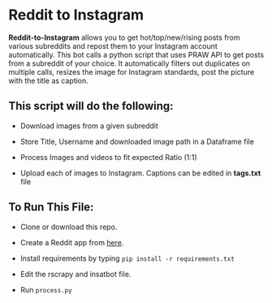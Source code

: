 # Reddit to Instagram

**Reddit-to-Instagram** allows you to get hot/top/new/rising posts from various subreddits and repost them to your Instagram account automatically. This bot calls a python script that uses PRAW API to get posts from a subreddit of your choice. It automatically filters out duplicates on multiple calls, resizes the image for Instagram standards, post the picture with the title as caption.

## This script will do the following:

-   Download images from a given subreddit
    
-   Store Title, Username and downloaded image path in a Dataframe file
    
-   Process Images and videos to fit expected Ratio (1:1)
    
-   Upload each of images to Instagram. Captions can be edited in **tags.txt** file

## To Run This File:
-   Clone or download this repo.

-   Create a Reddit app from  [here](https://ssl.reddit.com/prefs/apps/).
-   Install requirements by typing  `pip install -r requirements.txt`
-   Edit the rscrapy and insatbot file.
-   Run  `process.py`
